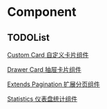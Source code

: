 # Component

## TODOList

[Custom Card 自定义卡片组件](/components/card)

[Drawer Card 抽屉卡片组件](/components/drawer)

[Extends Pagination 扩展分页组件](/components/pagination)

[Statistics 仪表盘统计组件](/components/statistics)
